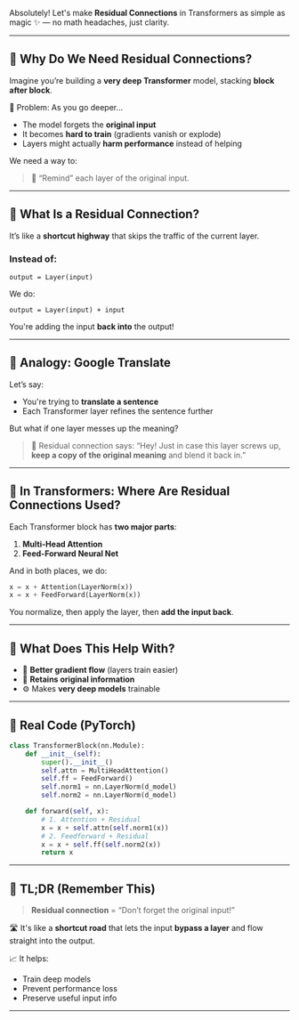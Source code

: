 Absolutely! Let's make **Residual Connections** in Transformers as simple as magic ✨ — no math headaches, just clarity.

---

## 🧠 Why Do We Need Residual Connections?

Imagine you’re building a **very deep Transformer** model, stacking **block after block**.

🎯 Problem: As you go deeper…

* The model forgets the **original input**
* It becomes **hard to train** (gradients vanish or explode)
* Layers might actually **harm performance** instead of helping

We need a way to:

> 🔄 “Remind” each layer of the original input.

---

## 🔁 What Is a Residual Connection?

It’s like a **shortcut highway** that skips the traffic of the current layer.

### Instead of:

```
output = Layer(input)
```

We do:

```
output = Layer(input) + input
```

You're adding the input **back into** the output!

---

## 🎯 Analogy: Google Translate

Let’s say:

* You're trying to **translate a sentence**
* Each Transformer layer refines the sentence further

But what if one layer messes up the meaning?

> 🧠 Residual connection says:
> “Hey! Just in case this layer screws up, **keep a copy of the original meaning** and blend it back in.”

---

## 🤖 In Transformers: Where Are Residual Connections Used?

Each Transformer block has **two major parts**:

1. **Multi-Head Attention**
2. **Feed-Forward Neural Net**

And in both places, we do:

```python
x = x + Attention(LayerNorm(x))
x = x + FeedForward(LayerNorm(x))
```

You normalize, then apply the layer, then **add the input back**.

---

## 🧪 What Does This Help With?

* 💪 **Better gradient flow** (layers train easier)
* 🧠 **Retains original information**
* ⚙️ Makes **very deep models** trainable

---

## 🔧 Real Code (PyTorch)

```python
class TransformerBlock(nn.Module):
    def __init__(self):
        super().__init__()
        self.attn = MultiHeadAttention()
        self.ff = FeedForward()
        self.norm1 = nn.LayerNorm(d_model)
        self.norm2 = nn.LayerNorm(d_model)

    def forward(self, x):
        # 1. Attention + Residual
        x = x + self.attn(self.norm1(x))
        # 2. Feedforward + Residual
        x = x + self.ff(self.norm2(x))
        return x
```

---

## 🧩 TL;DR (Remember This)

> **Residual connection** = “Don’t forget the original input!”

🛣 It's like a **shortcut road** that lets the input **bypass a layer** and flow straight into the output.

📈 It helps:

* Train deep models
* Prevent performance loss
* Preserve useful input info


---


